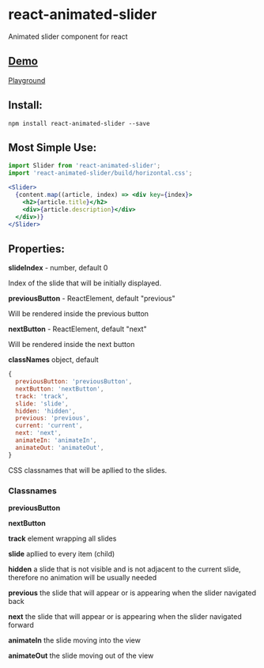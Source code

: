 # react-animated-slider
Animated slider component for react

## [Demo](https://p582xl40j.codesandbox.io/)
[Playground](https://codesandbox.io/s/p582xl40j)

## Install:

```
npm install react-animated-slider --save
```

## Most Simple Use:

```jsx
import Slider from 'react-animated-slider';
import 'react-animated-slider/build/horizontal.css';

<Slider>
  {content.map((article, index) => <div key={index}>
    <h2>{article.title}</h2>
    <div>{article.description}</div>
  </div>)}
</Slider>
```
## Properties:
**slideIndex** - number, default 0

Index of the slide that will be initially displayed.

**previousButton** - ReactElement, default "previous"

Will be rendered inside the previous button

**nextButton** - ReactElement, default "next"

Will be rendered inside the next button

**classNames** object, default

```js
{
  previousButton: 'previousButton',
  nextButton: 'nextButton',
  track: 'track',
  slide: 'slide',
  hidden: 'hidden',
  previous: 'previous',
  current: 'current',
  next: 'next',
  animateIn: 'animateIn',
  animateOut: 'animateOut',
}
```

CSS classnames that will be apllied to the slides.

### Classnames

**previousButton**

**nextButton**

**track** element wrapping all slides 

**slide** apllied to every item (child)

**hidden** a slide that is not visible and is not adjacent to the current slide, therefore no animation will be usually needed

**previous** the slide that will appear or is appearing when the slider navigated back

**next** the slide that will appear or is appearing when the slider navigated forward

**animateIn** the slide moving into the view

**animateOut** the slide moving out of the view
